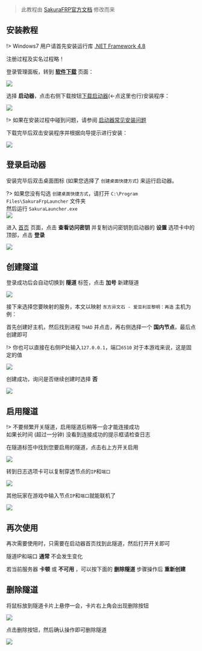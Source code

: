 
 > 此教程由 [SakuraFRP官方文档](https://doc.natfrp.com/) 修改而来

## 安装教程

!> Windows7 用户请首先安装运行库 [.NET Framework 4.8](https://go.microsoft.com/fwlink/?linkid=2088631)

注册过程及实名过程略！

登录管理面板，转到 **[软件下载](https://www.natfrp.com/tunnel/download)** 页面：

![](_static/download.png)

选择 **启动器**，点击右侧下载按钮[下载启动器](https://getfrp.sh/l/SakuraLauncher.exe)(←点这里也行)安装程序：

![](_static/usage-0.png)

!> 如果在安装过程中碰到问题，请参阅 [启动器常见安装问题](https://doc.natfrp.com/#/faq/launcher?id=install)

下载完毕后双击安装程序并根据向导提示进行安装：

![](_static/usage-1.png)

## 登录启动器

安装完毕后双击桌面图标 (如果您选择了 `创建桌面快捷方式`) 来运行启动器。

?> 如果您没有勾选 `创建桌面快捷方式`，请打开 `C:\Program Files\SakuraFrpLauncher` 文件夹  
然后运行 `SakuraLauncher.exe`  
![](_static/usage-2.png)

进入 [首页](https://www.natfrp.com/user/ ':target=_blank') 页面，点击 **查看访问密钥** 并复制访问密钥到启动器的 **设置** 选项卡中的顶部，点击 **登录**

![](_static/usage-3.png)

## 创建隧道

登录成功后会自动切换到 **隧道** 标签，点击 **加号** 新建隧道

![](_static/usage-4.png)

接下来选择您要映射的服务，本文以映射 `东方异文石 - 爱亚利亚黎明：再造` 主机为例：

首先创建好主机，然后找到进程 `THAD` 并点击，再右侧选择一个 **国内节点**，最后点创建即可

!> 你也可以直接在右侧IP处输入`127.0.0.1`，端口`6510`  对于本游戏来说，这是固定的值

![](_static/usage-5.png)

创建成功，询问是否继续创建时选择 **否**

![](_static/usage-6.png)

## 启用隧道

!> 不要频繁开关隧道，启用隧道后稍等一会才能连接成功  
如果长时间 (超过一分钟) 没看到连接成功的提示框请检查日志

在隧道标签中找到您要启用的隧道，点击右上方开关启用

![](_static/usage-7.png)

转到日志选项卡可以复制穿透节点的`IP`和`端口`

![](_static/usage-9.png)

其他玩家在游戏中输入节点`IP`和`端口`就能联机了

![](_static/usage-10.png)

## 再次使用

再次需要使用时，只需要在启动器首页找到此隧道，然后打开开关即可

隧道IP和端口 **通常** 不会发生变化

若当前服务器 **卡顿** 或 **不可用** ，可以按下面的 **删除隧道** 步骤操作后 **重新创建**

## 删除隧道

将鼠标放到隧道卡片上悬停一会，卡片右上角会出现删除按钮

![](_static/usage-11.png)

点击删除按钮，然后确认操作即可删除隧道

![](_static/usage-12.png)

